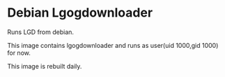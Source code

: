# Debian Lgogdownloader

Runs LGD from debian.

This image contains lgogdownloader and runs as user(uid 1000,gid 1000) for now.

This image is rebuilt daily.